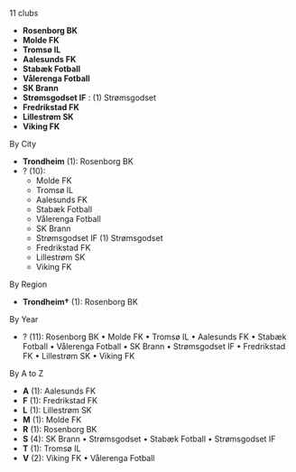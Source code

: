 11 clubs

- **Rosenborg BK**
- **Molde FK**
- **Tromsø IL**
- **Aalesunds FK**
- **Stabæk Fotball**
- **Vålerenga Fotball**
- **SK Brann**
- **Strømsgodset IF** : (1) Strømsgodset
- **Fredrikstad FK**
- **Lillestrøm SK**
- **Viking FK**




By City

- **Trondheim** (1): Rosenborg BK 
- ? (10): 
  - Molde FK 
  - Tromsø IL 
  - Aalesunds FK 
  - Stabæk Fotball 
  - Vålerenga Fotball 
  - SK Brann 
  - Strømsgodset IF  (1) Strømsgodset
  - Fredrikstad FK 
  - Lillestrøm SK 
  - Viking FK 




By Region

- **Trondheim†** (1):   Rosenborg BK




By Year

- ? (11):   Rosenborg BK • Molde FK • Tromsø IL • Aalesunds FK • Stabæk Fotball • Vålerenga Fotball • SK Brann • Strømsgodset IF • Fredrikstad FK • Lillestrøm SK • Viking FK






By A to Z

- **A** (1): Aalesunds FK
- **F** (1): Fredrikstad FK
- **L** (1): Lillestrøm SK
- **M** (1): Molde FK
- **R** (1): Rosenborg BK
- **S** (4): SK Brann • Strømsgodset • Stabæk Fotball • Strømsgodset IF
- **T** (1): Tromsø IL
- **V** (2): Viking FK • Vålerenga Fotball




